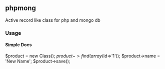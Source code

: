 ## phpmong

Active record like class for php and mongo db

### Usage

#### Simple Docs

$product = new Class();
$product->find(array($id=>'1'));
$product->name = 'New Name';
$product->save();

